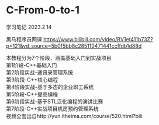 # C-From-0-to-1

学习笔记 2023.2.14

黑马程序员网课
https://www.bilibili.com/video/BV1et411b73Z?p=121&vd_source=5b0f5bb8c285110471441ccffdb1d88d

本教程分为7个阶段，涵盖基础入门到实战项目<br>
第1阶段-C++基础入门<br>
第2阶段实战-通讯录管理系统<br>
第3阶段-C++核心编程<br>
第4阶段实战-基于多态的企业职工系统<br>
第5阶段-C++提高编程<br>
第6阶段实战-基于STL泛化编程的演讲比赛<br>
第7阶段-C++实战项目机房预约管理系统<br>
视频全套出自http://yun.itheima.com/course/520.html?bili
